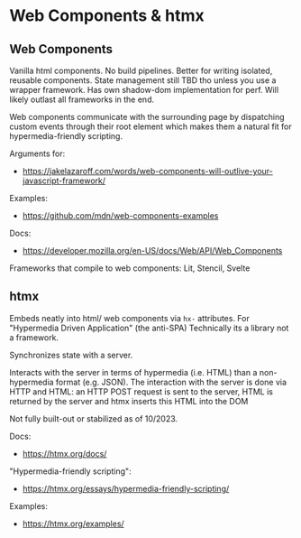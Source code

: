# Web Components & htmx

## Web Components
Vanilla html components. No build pipelines.
Better for writing isolated, reusable components.
State management still TBD tho unless you use a wrapper framework.
Has own shadow-dom implementation for perf.
Will likely outlast all frameworks in the end.

Web components communicate with the surrounding page by dispatching custom events through their root element which makes them a natural fit for hypermedia-friendly scripting.

Arguments for:
- https://jakelazaroff.com/words/web-components-will-outlive-your-javascript-framework/

Examples:
- https://github.com/mdn/web-components-examples

Docs:
- https://developer.mozilla.org/en-US/docs/Web/API/Web_Components

Frameworks that compile to web components:
Lit, Stencil, Svelte


## htmx
Embeds neatly into html/ web components via `hx-` attributes.
For "Hypermedia Driven Application" (the anti-SPA)
Technically its a library not a framework.

Synchronizes state with a server.

Interacts with the server in terms of hypermedia (i.e. HTML) than a non-hypermedia format (e.g. JSON). The interaction with the server is done via HTTP and HTML: an HTTP POST request is sent to the server, HTML is returned by the server and htmx inserts this HTML into the DOM

Not fully built-out or stabilized as of 10/2023.

Docs:
- https://htmx.org/docs/

"Hypermedia-friendly scripting":
- https://htmx.org/essays/hypermedia-friendly-scripting/

Examples:
- https://htmx.org/examples/
